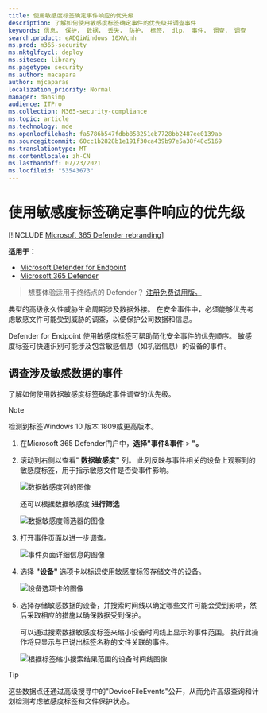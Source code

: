 ```yaml
---
title: 使用敏感度标签确定事件响应的优先级
description: 了解如何使用敏感度标签确定事件的优先级并调查事件
keywords: 信息， 保护， 数据， 丢失， 防护， 标签， dlp， 事件， 调查， 调查
search.product: eADQiWindows 10XVcnh
ms.prod: m365-security
ms.mktglfcycl: deploy
ms.sitesec: library
ms.pagetype: security
ms.author: macapara
author: mjcaparas
localization_priority: Normal
manager: dansimp
audience: ITPro
ms.collection: M365-security-compliance
ms.topic: article
ms.technology: mde
ms.openlocfilehash: fa5786b547fdbb858251eb7728bb2487ee0139ab
ms.sourcegitcommit: 60cc1b2828b1e191f30ca439b97e5a38f48c5169
ms.translationtype: MT
ms.contentlocale: zh-CN
ms.lasthandoff: 07/23/2021
ms.locfileid: "53543673"
---
```

# <a name="use-sensitivity-labels-to-prioritize-incident-response"></a>使用敏感度标签确定事件响应的优先级  

[!INCLUDE [Microsoft 365 Defender rebranding](../../includes/microsoft-defender.md)]

**适用于：**
- [Microsoft Defender for Endpoint](https://go.microsoft.com/fwlink/p/?linkid=2154037)
- [Microsoft 365 Defender](https://go.microsoft.com/fwlink/?linkid=2118804)

> 想要体验适用于终结点的 Defender？ [注册免费试用版。](https://www.microsoft.com/microsoft-365/windows/microsoft-defender-atp?ocid=docs-wdatp-exposedapis-abovefoldlink) 


典型的高级永久性威胁生命周期涉及数据外接。 在安全事件中，必须能够优先考虑敏感文件可能受到威胁的调查，以便保护公司数据和信息。

Defender for Endpoint 使用敏感度标签可帮助简化安全事件的优先顺序。 敏感度标签可快速识别可能涉及包含敏感信息（如机密信息）的设备的事件。 

## <a name="investigate-incidents-that-involve-sensitive-data"></a>调查涉及敏感数据的事件
了解如何使用数据敏感度标签确定事件调查的优先级。

>[!NOTE]
>检测到标签Windows 10 版本 1809或更高版本。

1. 在Microsoft 365 Defender门户中，**选择"事件&事件**  >  **"。**

2. 滚动到右侧以查看" **数据敏感度"** 列。 此列反映与事件相关的设备上观察到的敏感度标签，用于指示敏感文件是否受事件影响。

    ![数据敏感度列的图像](images/data-sensitivity-column.png)

    还可以根据数据敏感度 **进行筛选** 

    ![数据敏感度筛选器的图像](images/data-sensitivity-filter.png)

3. 打开事件页面以进一步调查。

    ![事件页面详细信息的图像](images/incident-page.png)

4. 选择 **"设备"** 选项卡以标识使用敏感度标签存储文件的设备。

    ![设备选项卡的图像](images/investigate-devices-tab.png)
   

5. 选择存储敏感数据的设备，并搜索时间线以确定哪些文件可能会受到影响，然后采取相应的措施以确保数据受到保护。 

   可以通过搜索数据敏感度标签来缩小设备时间线上显示的事件范围。 执行此操作将只显示与已说出标签名称的文件关联的事件。

    ![根据标签缩小搜索结果范围的设备时间线图像](images/machine-timeline-labels.png)


>[!TIP]
>这些数据点还通过高级搜寻中的"DeviceFileEvents"公开，从而允许高级查询和计划检测考虑敏感度标签和文件保护状态。 
